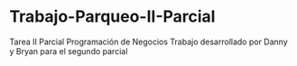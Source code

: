 # Trabajo-Parqueo-II-Parcial
Tarea II Parcial Programación de Negocios
Trabajo desarrollado por Danny y Bryan para el segundo parcial 

